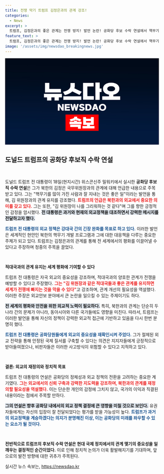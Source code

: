 ```yaml
---
title: 전쟁 막기 트럼프 김정은과의 관계 강조!
categories:
  - News
excerpt: >
  트럼프, 김정은과의 좋은 관계는 전쟁 방지! 발언 논란! 공화당 후보 수락 연설에서 핵무기 가진 적과의 교류의 중요성을 강조하며 세계 질서에 대한 새로운 관점을 제시했다. 이 발언이 미 정치에 미칠 영향은?
feature_text: >
  트럼프, 김정은과의 좋은 관계는 전쟁 방지! 발언 논란! 공화당 후보 수락 연설에서 핵무기 가진 적과의 교류의 중요성을 강조하며 세계 질서에 대한 새로운 관점을 제시했다. 이 발언이 미 정치에 미칠 영향은?
image: '/assets/img/newsdao_breakingnews.jpg'
---
```


<p><img src="/assets/img/newsdao_breakingnews.jpg" alt="implanttips 속보" /></p>

<h2 data-ke-size="size26">도널드 트럼프의 공화당 후보직 수락 연설</h2>

<p data-ke-size="size16">&nbsp;</p>

<p>도널드 트럼프 전 대통령이 18일(현지시간) 위스콘신주 밀워키에서 실시한 <b>공화당 후보직 수락 연설</b>은 그가 북한의 김정은 국무위원장과의 관계에 대해 언급한 내용으로 주목받고 있다. 그는 "핵무기를 많이 가진 사람과 잘 지내는 것은 좋은 일"이라는 발언을 통해, 김 위원장과의 관계 유지를 강조했다. <b><span style="color: #ee2323;">트럼프의 언급은 북한과의 외교에서 중요한 의미를 갖고 있다.</span></b> 그는 또한, "김 위원장이 나를 그리워하는 것 같다"며 그를 향한 긍정적인 감정을 암시했다. <b><span style="background-color: #21538527;">전 대통령은 과거와 현재의 외교정책을 대조하면서 강력한 메시지를 전달하고자 했다.</span></b></p>

<p><b><span style="color: #1a5490;">트럼프 전 대통령의 외교 정책은 강대국 간의 긴장 완화를 목표로 하고 있다.</span></b> 이러한 발언은 세계적인 현안인 북한의 핵무기 개발 프로그램과 그에 대한 대응책을 다루는 중요한 주제가 되고 있다. 트럼프는 김정은과의 관계를 통해 전 세계에서의 평화를 이끌어낼 수 있다고 주장하며 청중의 주목을 끌었다.</p>

<p data-ke-size="size16">&nbsp;</p>

<p><b>적대국과의 관계 유지는 세계 평화에 기여할 수 있다</b></p>

<p>트럼프 전 대통령은 자국 외교의 중요성을 강조하며, 적대국과의 양호한 관계가 전쟁을 예방할 수 있다고 주장했다. <b><span style="color: #ee2323;">그는 "김 위원장과 같은 적대국들과 좋은 관계를 유지하면 세계가 전쟁에 빠지는 것을 막을 수 있다"</span></b>고 강조하며, 관계 개선의 필요성을 역설했다. 이러한 주장은 외교안보 분야에서 큰 논란을 일으킬 수 있는 주제이기도 하다. </p>

<p><b><span style="background-color: #21538527;">전 세계의 평화와 안전을 위한 외교적 노력이 필요하다.</span></b> 특히, 북한과의 관계는 단순히 두 나라 간의 문제가 아니라, 동아시아와 다른 국가들에도 영향을 미친다. 따라서, 트럼프는 이러한 발언을 통해 자신의 정책이 강력한 외교적 접근에 기반하고 있음을 다시 한번 분명히 했다.</p>

<p><b><span style="color: #1a5490;">트럼프 전 대통령은 공화당원들에게 외교의 중요성을 재확인시켜 주었다.</span></b> 그가 절제된 외교 전략을 통해 안정된 국제 질서를 구축할 수 있다는 의견은 지지자들에게 긍정적으로 받아들여졌으나, 비판자들은 이러한 사고방식이 위험할 수 있다고 지적하고 있다.</p>

<p data-ke-size="size16">&nbsp;</p>

<p><b>결론: 외교의 재정의와 정치적 목표</b></p>

<p>트럼프 전 대통령의 연설은 공화당의 정체성과 외교 정책의 전환을 고려하는 중요한 계기였다. <b><span style="color: #ee2323;">그는 외교에서의 신뢰 구축과 강력한 지도력을 강조하며, 북한과의 관계를 재정의할 필요성을 역설했다.</span></b> 이는 단순한 개인의 감정에 그치지 않고, 국가의 이익과 직결된 내용이라는 점에서 주목할 만하다. </p>

<p><b><span style="background-color: #21538527;">그의 연설은 향후 공화당 내에서의 외교 정책 결정에 큰 영향을 미칠 것으로 보인다.</span></b> 유권자들에게는 자신의 입장이 잘 전달되었다는 평가를 받을 가능성이 높다. <b><span style="color: #1a5490;">트럼프가 과거의 외교정책을 계승하겠다는 의지가 분명해진 이상, 이는 공화당의 미래를 좌우할 수 있는 요소가 될 것이다.</span></b> </p>

<p data-ke-size="size16">&nbsp;</p>

<p><b>전반적으로 트럼프의 후보직 수락 연설은 현대 국제 정치에서의 관계 맺기의 중요성을 일깨우는 결정적인 순간이었다.</b> 이로 인해 정치적 논의가 더욱 활발해지기를 기대하며, 앞으로의 발전 방향에 대한 귀추가 주목된다.</p>
실시간 뉴스 속보는, <a href="https://newsdao.kr" rel="dofollow">https://newsdao.kr</a>


